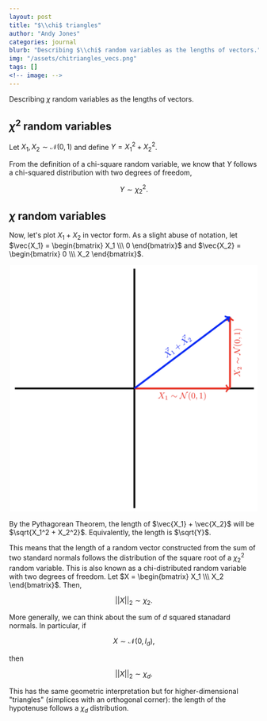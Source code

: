 ```yaml
---
layout: post
title: "$\\chi$ triangles"
author: "Andy Jones"
categories: journal
blurb: "Describing $\\chi$ random variables as the lengths of vectors."
img: "/assets/chitriangles_vecs.png"
tags: []
<!-- image: -->
---
```


Describing $\chi$ random variables as the lengths of vectors.

## $\chi^2$ random variables

Let $X_1, X_2 \sim \mathcal{N}(0, 1)$ and define $Y = X_1^2 + X_2^2$.

From the definition of a chi-square random variable, we know that $Y$ follows a chi-squared distribution with two degrees of freedom,

$$Y \sim \chi^2_2.$$

## $\chi$ random variables

Now, let's plot $X_1 + X_2$ in vector form. As a slight abuse of notation, let $\vec{X_1} = \begin{bmatrix} X_1 \\\ 0 \end{bmatrix}$ and $\vec{X_2} = \begin{bmatrix} 0 \\\ X_2 \end{bmatrix}$.

<p align="center">
  <img src="/assets/chitriangles_vecs.png" width="500">
</p>


By the Pythagorean Theorem, the length of $\vec{X_1} + \vec{X_2}$ will be $\sqrt{X_1^2 + X_2^2}$. Equivalently, the length is $\sqrt{Y}$. 

This means that the length of a random vector constructed from the sum of two standard normals follows the distribution of the square root of a $\chi^2_2$ random variable. This is also known as a chi-distributed random variable with two degrees of freedom. Let $X = \begin{bmatrix} X_1 \\\ X_2 \end{bmatrix}$. Then,

$$||X||_2 \sim \chi_2.$$

More generally, we can think about the sum of $d$ squared stanadard normals. In particular, if

$$X \sim \mathcal{N}(0, I_d),$$

then 

$$||X||_2 \sim \chi_d.$$

This has the same geometric interpretation but for higher-dimensional "triangles" (simplices with an orthogonal corner): the length of the hypotenuse follows a $\chi_d$ distribution.
